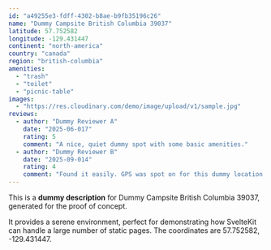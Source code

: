 ```yaml
---
id: "a49255e3-fdff-4302-b8ae-b9fb35196c26"
name: "Dummy Campsite British Columbia 39037"
latitude: 57.752582
longitude: -129.431447
continent: "north-america"
country: "canada"
region: "british-columbia"
amenities:
  - "trash"
  - "toilet"
  - "picnic-table"
images:
  - "https://res.cloudinary.com/demo/image/upload/v1/sample.jpg"
reviews:
  - author: "Dummy Reviewer A"
    date: "2025-06-017"
    rating: 5
    comment: "A nice, quiet dummy spot with some basic amenities."
  - author: "Dummy Reviewer B"
    date: "2025-09-014"
    rating: 4
    comment: "Found it easily. GPS was spot on for this dummy location."
---
```


This is a **dummy description** for Dummy Campsite British Columbia 39037, generated for the proof of concept.

It provides a serene environment, perfect for demonstrating how SvelteKit can handle a large number of static pages. The coordinates are 57.752582, -129.431447.

